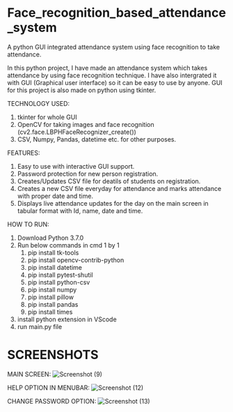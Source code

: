 # Face_recognition_based_attendance_system
A python GUI integrated attendance system using face recognition to take attendance.

In this python project, I have made an attendance system which takes attendance by using face recognition technique. I have also intergrated it with GUI (Graphical user interface) so it can be easy to use by anyone. GUI for this project is also made on python using tkinter.

TECHNOLOGY USED:
1) tkinter for whole GUI
2) OpenCV for taking images and face recognition (cv2.face.LBPHFaceRecognizer_create())
3) CSV, Numpy, Pandas, datetime etc. for other purposes.

FEATURES:
1) Easy to use with interactive GUI support.
2) Password protection for new person registration.
3) Creates/Updates CSV file for deatils of students on registration.
4) Creates a new CSV file everyday for attendance and marks attendance with proper date and time.
5) Displays live attendance updates for the day on the main screen in tabular format with Id, name, date and time.

HOW TO RUN:

1) Download Python 3.7.0
2) Run below commands in cmd 1 by 1
   1. pip install tk-tools
   2. pip install opencv-contrib-python
   3. pip install datetime
   4. pip install pytest-shutil
   5. pip install python-csv
   6. pip install numpy
   7. pip install pillow 
   8. pip install pandas
   9. pip install times
3) install python extension in VScode
4) run main.py file
   
# SCREENSHOTS
MAIN SCREEN:
![Screenshot (9)](https://user-images.githubusercontent.com/85406129/194505003-65dd5f41-f93c-429c-8d48-fb2d390d17d5.png)

HELP OPTION IN MENUBAR:
![Screenshot (12)](https://user-images.githubusercontent.com/85406129/194505945-b682c80f-5121-4a67-9667-73f579045ab8.png)

CHANGE PASSWORD OPTION:
![Screenshot (13)](https://user-images.githubusercontent.com/85406129/194505884-f583d083-fde1-4268-9d9c-1c75c33d819e.png)
